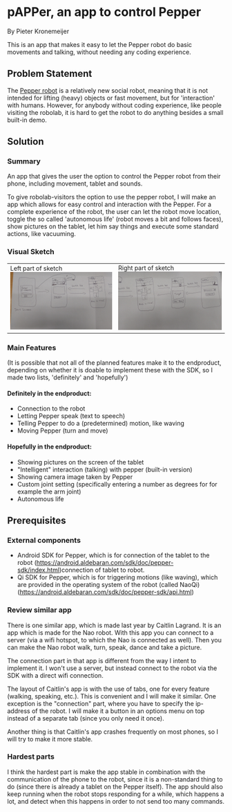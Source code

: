 # pAPPer, an app to control Pepper

By Pieter Kronemeijer

This is an app that makes it easy to let the Pepper robot do basic movements and talking, without needing any coding experience.

## Problem Statement
The [Pepper robot](http://pepperrobothire.com/wp-content/uploads/2016/08/pepperhire1.png) is a relatively new social robot, meaning that it is not intended for lifting (heavy) objects or fast movement, but for 'interaction' with humans. However, for anybody without coding experience, like people visiting the robolab, it is hard to get the robot to do anything besides a small built-in demo.



## Solution
### Summary
An app that gives the user the option to control the Pepper robot from their phone, including movement, tablet and sounds.

To give robolab-visitors the option to use the pepper robot, I will make an app which allows for easy control and interaction with the Pepper. For a complete experience of the robot, the user can let the robot move location, toggle the so called 'autonomous life' (robot moves a bit and follows faces), show pictures on the tablet, let him say things and execute some standard actions, like vacuuming.

### Visual Sketch
<table>
  <tr>
    <td>
      Left part of sketch
      <img src="doc/ProjectProposal_1.jpg" width="400">
    </td>
    <td>
      Right part of sketch
      <img src="doc/ProjectProposal_2.jpg" width="400">
    </td>
  </tr>
</table>

### Main Features
(It is possible that not all of the planned features make it to the endproduct, depending on whether it is doable to implement these with the SDK, so I made two lists, 'definitely' and 'hopefully')

#### Definitely in the endproduct:
- Connection to the robot
- Letting Pepper speak (text to speech)
- Telling Pepper to do a (predetermined) motion, like waving
- Moving Pepper (turn and move)

#### Hopefully in the endproduct:
- Showing pictures on the screen of the tablet
- "Intelligent" interaction (talking) with pepper (built-in version)
- Showing camera image taken by Pepper
- Custom joint setting (specifically entering a number as degrees for for example the arm joint)
- Autonomous life


## Prerequisites
### External components
- Android SDK for Pepper, which is for connection of the tablet to the robot (https://android.aldebaran.com/sdk/doc/pepper-sdk/index.html)connection of tablet to robot.
- Qi SDK for Pepper, which is for triggering motions (like waving), which are provided in the operating system of the robot (called NaoQi) (https://android.aldebaran.com/sdk/doc/pepper-sdk/api.html)

### Review similar app
There is one similar app, which is made last year by Caitlin Lagrand. It is an app which is made for the Nao robot. With this app you can connect to a server (via a wifi hotspot, to which the Nao is connected as well). Then you can make the Nao robot walk, turn, speak, dance and take a picture. 

The connection part in that app is different from the way I intent to implement it. I won't use a server, but instead connect to the robot via the SDK with a direct wifi connection. 

The layout of Caitlin's app is with the use of tabs, one for every feature (walking, speaking, etc.). This is convenient and I will make it similar. One exception is the "connection" part, where you have to specify the ip-address of the robot. I will make it a button in an options menu on top instead of a separate tab (since you only need it once). 

Another thing is that Caitlin's app crashes frequently on most phones, so I will try to make it more stable.

### Hardest parts
I think the hardest part is make the app stable in combination with the communication of the phone to the robot, since it is a non-standard thing to do (since there is already a tablet on the Pepper itself). The app should also keep running when the robot stops responding for a while, which happens a lot, and detect when this happens in order to not send too many commands.

